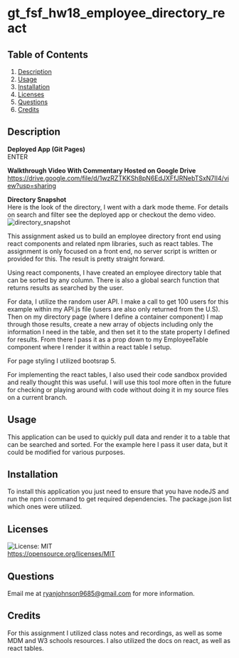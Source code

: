 
# gt_fsf_hw18_employee_directory_react 

## Table of Contents
1. [Description](#Description)
3. [Usage](#Usage)
4. [Installation](#Installation)
5. [Licenses](#Licenses)
6. [Questions](#Questions)
7. [Credits](#Credits)

## Description
**Deployed App (Git Pages)**      
ENTER

**Walkthrough Video With Commentary Hosted on Google Drive**       
https://drive.google.com/file/d/1wzRZTKKSh8pN6EdJXFfJRNebTSxN7II4/view?usp=sharing

**Directory Snapshot**  
Here is the look of the directory, I went with a dark mode theme. For details on search and filter see the deployed app or checkout the demo video.
![directory_snapshot](https://user-images.githubusercontent.com/72420733/116709724-f416e480-a99e-11eb-9c4e-d26b2b6fdae3.PNG)

This assignment asked us to build an employee directory front end using react components and related npm libraries, such as react tables. The assignment is only focused on a front end, no server script is written or provided for this. The result is pretty straight forward. 

Using react components, I have created an employee directory table that can be sorted by any column. There is also a global search function that returns results as searched by the user. 

For data, I utilize the random user API. I make a call to get 100 users for this example within my API.js file (users are also only returned from the U.S). Then on my directory page (where I define a container component) I map through those results, create a new array of objects including only the information I need in the table, and then set it to the state property I defined for results. From there I pass it as a prop down to my EmployeeTable component where I render it within a react table I setup. 

For page styling I utilized bootsrap 5.

For implementing the react tables, I also used their code sandbox provided and really thought this was useful. I will use this tool more often in the future for checking or playing around with code without doing it in my source files on a current branch. 

## Usage
This application can be used to quickly pull data and render it to a table that can be searched and sorted. For the example here I pass it user data, but it could be modified for various purposes. 

## Installation
To install this application you just need to ensure that you have nodeJS and run the npm i command to get required dependencies. The package.json list which ones were utilized.

## Licenses
![License: MIT](https://img.shields.io/badge/License-MIT-yellow.svg)  
https://opensource.org/licenses/MIT

## Questions
Email me at ryanjohnson9685@gmail.com for more information.

## Credits
For this assignment I utilized class notes and recordings, as well as some MDM and W3 schools resources. I also utilized the docs on react, as well as react tables. 
